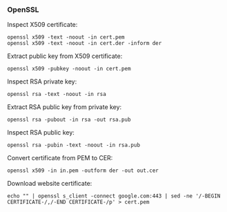 ### OpenSSL

Inspect X509 certificate:

```
openssl x509 -text -noout -in cert.pem
openssl x509 -text -noout -in cert.der -inform der
```

Extract public key from X509 certificate:

```
openssl x509 -pubkey -noout -in cert.pem
```

Inspect RSA private key:

```
openssl rsa -text -noout -in rsa
```

Extract RSA public key from private key:

```
openssl rsa -pubout -in rsa -out rsa.pub
```

Inspect RSA public key:

```
openssl rsa -pubin -text -noout -in rsa.pub
```

Convert certificate from PEM to CER:

```
openssl x509 -in in.pem -outform der -out out.cer
```

Download website certificate:

```
echo "" | openssl s_client -connect google.com:443 | sed -ne '/-BEGIN CERTIFICATE-/,/-END CERTIFICATE-/p' > cert.pem
```
